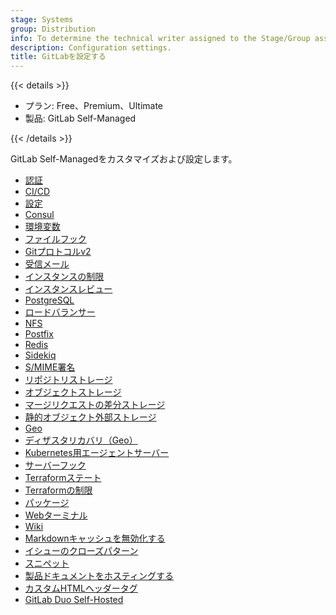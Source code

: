 ```yaml
---
stage: Systems
group: Distribution
info: To determine the technical writer assigned to the Stage/Group associated with this page, see https://handbook.gitlab.com/handbook/product/ux/technical-writing/#assignments
description: Configuration settings.
title: GitLabを設定する
---
```


{{< details >}}

- プラン: Free、Premium、Ultimate
- 製品: GitLab Self-Managed

{{< /details >}}

GitLab Self-Managedをカスタマイズおよび設定します。

- [認証](auth/_index.md)
- [CI/CD](cicd/_index.md)
- [設定](admin_area.md)
- [Consul](consul.md)
- [環境変数](environment_variables.md)
- [ファイルフック](file_hooks.md)
- [Gitプロトコルv2](git_protocol.md)
- [受信メール](incoming_email.md)
- [インスタンスの制限](instance_limits.md)
- [インスタンスレビュー](instance_review.md)
- [PostgreSQL](postgresql/_index.md)
- [ロードバランサー](load_balancer.md)
- [NFS](nfs.md)
- [Postfix](reply_by_email_postfix_setup.md)
- [Redis](redis/_index.md)
- [Sidekiq](sidekiq/_index.md)
- [S/MIME署名](smime_signing_email.md)
- [リポジトリストレージ](repository_storage_paths.md)
- [オブジェクトストレージ](object_storage.md)
- [マージリクエストの差分ストレージ](merge_request_diffs.md)
- [静的オブジェクト外部ストレージ](static_objects_external_storage.md)
- [Geo](geo/_index.md)
- [ディザスタリカバリ（Geo）](geo/disaster_recovery/_index.md)
- [Kubernetes用エージェントサーバー](clusters/kas.md)
- [サーバーフック](server_hooks.md)
- [Terraformステート](terraform_state.md)
- [Terraformの制限](settings/terraform_limits.md)
- [パッケージ](packages/_index.md)
- [Webターミナル](integration/terminal.md)
- [Wiki](wikis/_index.md)
- [Markdownキャッシュを無効化する](invalidate_markdown_cache.md)
- [イシューのクローズパターン](issue_closing_pattern.md)
- [スニペット](snippets/_index.md)
- [製品ドキュメントをホスティングする](docs_self_host.md)
- [カスタムHTMLヘッダータグ](custom_html_header_tags.md)
- [GitLab Duo Self-Hosted](gitlab_duo_self_hosted/_index.md)

